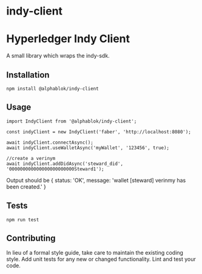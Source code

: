 # indy-client
Hyperledger Indy Client
=========

A small library which wraps the indy-sdk.

## Installation

  `npm install @alphablok/indy-client`

## Usage
    import IndyClient from '@alphablok/indy-client';

    const indyClient = new IndyClient('faber', 'http://localhost:8080');

    await indyClient.connectAsync();
    await indyClient.useWalletAsync('myWallet', '123456', true);

    //create a verinym
    await indyClient.addDidAsync('steward_did', '000000000000000000000000Steward1');
  
  
  Output should be { status: 'OK', message: 'wallet [steward] verinmy has been created.' }


## Tests

  `npm run test`

## Contributing

In lieu of a formal style guide, take care to maintain the existing coding style. Add unit tests for any new or changed functionality. Lint and test your code.
